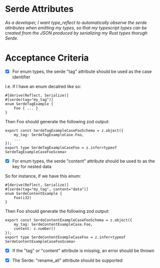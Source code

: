 # Serde Attributes

*As a developer, I want type_reflect to automatically observe the serde attributes when emitting my types, so that my typescript types can be created from the JSON produced by serializing my Rust types thorugh Serde.*

# Acceptance Criteria

- [x] For enum types, the serde "tag" attribute should be used as the case identifier

I.e. if I have an enum decalred like so:

```
#[derive(Reflect, Serialize)]
#[serde(tag="my_tag")]
enum SerdeTagExample {
    Foo { ... }
}
```

Then Foo should generate the following zod output:

```
export const SerdeTagExampleCaseFooSchema = z.object({
    my_tag: SerdeTagExampleCase.Foo,
    ...
});
export type SerdeTagExampleCaseFoo = z.infer<typeof SerdeTagExampleCaseFooScema>
```


- [x] For enum types, the serde "content" attribute should be used to as the key for nested data

So for instance, if we have this enum:

```
#[derive(Reflect, Serialize)]
#[serde(tag="my_tag", content="data")]
enum SerdeContentExample {
    Foo(i32)
}
```


Then Foo should generate the following zod output:


```
export const SerdeContentExampleCaseFooSchema = z.object({
    my_tag: SerdeContentExampleCase.Foo,
    content: z.number()
});
export type SerdeContentExampleCaseFoo = z.infer<typeof SerdeContentExampleCaseFooScema>
```


- [x] If the "tag" or "content" attribute is missing, an error should be thrown

- [x] The Serde: "rename_all" attribute should be supported
